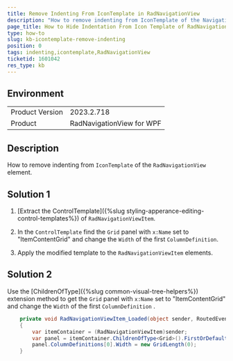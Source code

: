 ```yaml
---
title: Remove Indenting From IconTemplate in RadNavigationView
description: "How to remove indenting from IconTemplate of the NavigationView element."
page_title: How to Hide Indentation From Icon Template of RadNavigationView for WPF
type: how-to 
slug: kb-icontemplate-remove-indenting
position: 0
tags: indenting,icontemplate,RadNavigationView
ticketid: 1601042
res_type: kb
---
```


## Environment

<table>
    <tbody>
        <tr>
            <td>Product Version</td>
            <td>2023.2.718</td>
        </tr>
        <tr>
            <td>Product</td>
            <td>RadNavigationView for WPF</td>
        </tr>
    </tbody>
</table>	

## Description

How to remove indenting from `IconTemplate` of the `RadNavigationView` element.

## Solution 1

1. [Extract the ControlTemplate]({%slug styling-apperance-editing-control-templates%}) of `RadNavigationViewItem`.

2. In the `ControlTemplate` find the `Grid` panel with `x:Name` set to "ItemContentGrid" and change the `Width` of the first `ColumnDefinition`.

3. Apply the modified template to the `RadNavigationViewItem` elements.

## Solution 2

Use the [ChildrenOfType]({%slug common-visual-tree-helpers%}) extension method to get the `Grid` panel with `x:Name` set to "ItemContentGrid" and change the `Width` of the first `ColumnDefinition` .


```C#
	private void RadNavigationViewItem_Loaded(object sender, RoutedEventArgs e)
	{
		var itemContainer = (RadNavigationViewItem)sender;
		var panel = itemContainer.ChildrenOfType<Grid>().FirstOrDefault(x => x.Name == "ItemContentGrid");
		panel.ColumnDefinitions[0].Width = new GridLength(0);
	}
```
